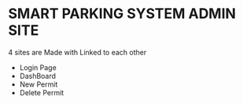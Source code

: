 # SMART PARKING SYSTEM ADMIN SITE 
4 sites are Made with Linked to each other
 - Login Page
 - DashBoard
 - New Permit
 - Delete Permit
